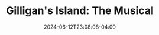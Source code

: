 ---
title: "Gilligan's Island: The Musical"
date: 2024-06-12T23:08:08-04:00
Theatre: St. Marys Little Theatre
Venue: Theater by the Trax
opening_date: 2024-10-11
closing_date: 2024-10-18
showtimes:
  - 2024-10-11 19:00:00
  - 2024-10-12 19:00:00
  - 2024-10-13 14:00:00
  - 2024-10-18 19:00:00
  - 2024-10-19 19:00:00
  - 2024-10-20 14:00:00
featured_image: 2024-Gilligans-Island-The-Musical.webp
featured_image_alt: "Promotional poster for St. Marys Little Theatre's production of 'Gilligan's Island: The Musical.' The poster features lush tropical leaves in the background with a life preserver centering the text. The event dates, October 11-20, are highlighted at the bottom."
featured_image_caption: 
featured_image_attr: St. Marys Little Theatre
featured_image_attr_link: 
program:
Website: 
Tickets: 
cast:
- Gilligan: Brandon Herron
- Skipper: Travis Land
- Thurston Howell III: Allen Langenbahn
- Lovey Howell: Susan Langenbahn
- Ginger Grant: Eden George
- Professor: Kevin McCanney
- Mary Ann: Heike Priest
- The Allien: David Wyttenbach
crew:
understudies: 
  - Understudies:
    - Mandie Bello
    - Nita Gilbert
orchestra:
---